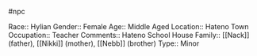 #npc 

Race:: Hylian
Gender:: Female
Age:: Middle Aged
Location:: Hateno Town
Occupation:: Teacher
Comments:: Hateno School House
Family:: [[Nack]] (father), [[Nikki]] (mother), [[Nebb]] (brother)
Type:: Minor

